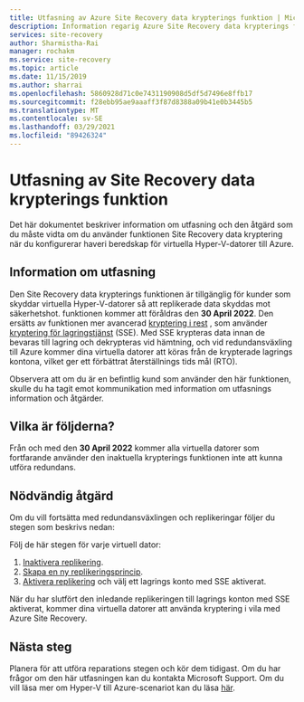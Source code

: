 ```yaml
---
title: Utfasning av Azure Site Recovery data krypterings funktion | Microsoft Docs
description: Information regarig Azure Site Recovery data krypterings funktion
services: site-recovery
author: Sharmistha-Rai
manager: rochakm
ms.service: site-recovery
ms.topic: article
ms.date: 11/15/2019
ms.author: sharrai
ms.openlocfilehash: 5860928d71c0e7431190908d5df5d7496e8ffb17
ms.sourcegitcommit: f28ebb95ae9aaaff3f87d8388a09b41e0b3445b5
ms.translationtype: MT
ms.contentlocale: sv-SE
ms.lasthandoff: 03/29/2021
ms.locfileid: "89426324"
---
```

# <a name="deprecation-of-site-recovery-data-encryption-feature"></a>Utfasning av Site Recovery data krypterings funktion

Det här dokumentet beskriver information om utfasning och den åtgärd som du måste vidta om du använder funktionen Site Recovery data kryptering när du konfigurerar haveri beredskap för virtuella Hyper-V-datorer till Azure. 

## <a name="deprecation-information"></a>Information om utfasning


Den Site Recovery data krypterings funktionen är tillgänglig för kunder som skyddar virtuella Hyper-V-datorer så att replikerade data skyddas mot säkerhetshot. funktionen kommer att föråldras den **30 April 2022**. Den ersätts av funktionen mer avancerad [kryptering i rest](https://azure.microsoft.com/blog/azure-site-recovery-encryption-at-rest/) , som använder [kryptering för lagringstjänst](../storage/common/storage-service-encryption.md) (SSE). Med SSE krypteras data innan de bevaras till lagring och dekrypteras vid hämtning, och vid redundansväxling till Azure kommer dina virtuella datorer att köras från de krypterade lagrings kontona, vilket ger ett förbättrat återställnings tids mål (RTO).

Observera att om du är en befintlig kund som använder den här funktionen, skulle du ha tagit emot kommunikation med information om utfasnings information och åtgärder. 


## <a name="what-are-the-implications"></a>Vilka är följderna?

Från och med den **30 April 2022** kommer alla virtuella datorer som fortfarande använder den inaktuella krypterings funktionen inte att kunna utföra redundans. 

## <a name="required-action"></a>Nödvändig åtgärd
Om du vill fortsätta med redundansväxlingen och replikeringar följer du stegen som beskrivs nedan:

Följ de här stegen för varje virtuell dator: 
1.  [Inaktivera replikering](./site-recovery-manage-registration-and-protection.md#disable-protection-for-a-hyper-v-virtual-machine-replicating-to-azure-using-the-system-center-vmm-to-azure-scenario).
2.  [Skapa en ny replikeringsprincip](./hyper-v-azure-tutorial.md#set-up-a-replication-policy).
3.  [Aktivera replikering](./hyper-v-vmm-azure-tutorial.md#enable-replication) och välj ett lagrings konto med SSE aktiverat.

När du har slutfört den inledande replikeringen till lagrings konton med SSE aktiverat, kommer dina virtuella datorer att använda kryptering i vila med Azure Site Recovery.


## <a name="next-steps"></a>Nästa steg
Planera för att utföra reparations stegen och kör dem tidigast. Om du har frågor om den här utfasningen kan du kontakta Microsoft Support. Om du vill läsa mer om Hyper-V till Azure-scenariot kan du läsa [här](hyper-v-vmm-architecture.md).

